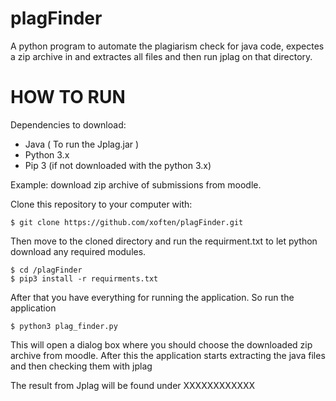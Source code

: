 # plagFinder
A python program to automate the plagiarism check for java code, expectes a zip archive in and extractes all files and then run jplag on that directory.

# HOW TO RUN
Dependencies to download:
* Java ( To run the Jplag.jar )
* Python 3.x
* Pip 3 (if not downloaded with the python 3.x)

Example: download zip archive of submissions from moodle.

Clone this repository to your computer with:

``` $ git clone https://github.com/xoften/plagFinder.git ```

Then move to the cloned directory and run the requirment.txt to let python download any required modules.

``` 
$ cd /plagFinder 
$ pip3 install -r requirments.txt
```

After that you have everything for running the application.
So run the application


``` $ python3 plag_finder.py ```

This will open a dialog box where you should choose the downloaded zip archive from moodle.
After this the application starts extracting the java files and then checking them with jplag

The result from Jplag will be found under XXXXXXXXXXXX

